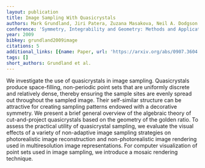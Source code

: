 ```yaml
---
layout: publication
title: Image Sampling With Quasicrystals
authors: Mark Grundland, Jiri Patera, Zuzana Masakova, Neil A. Dodgson
conference: 'Symmetry, Integrability and Geometry: Methods and Applications'
year: 2009
bibkey: grundland2009image
citations: 5
additional_links: [{name: Paper, url: 'https://arxiv.org/abs/0907.3604'}]
tags: []
short_authors: Grundland et al.
---
```

We investigate the use of quasicrystals in image sampling. Quasicrystals
produce space-filling, non-periodic point sets that are uniformly discrete and
relatively dense, thereby ensuring the sample sites are evenly spread out
throughout the sampled image. Their self-similar structure can be attractive
for creating sampling patterns endowed with a decorative symmetry. We present a
brief general overview of the algebraic theory of cut-and-project quasicrystals
based on the geometry of the golden ratio. To assess the practical utility of
quasicrystal sampling, we evaluate the visual effects of a variety of
non-adaptive image sampling strategies on photorealistic image reconstruction
and non-photorealistic image rendering used in multiresolution image
representations. For computer visualization of point sets used in image
sampling, we introduce a mosaic rendering technique.